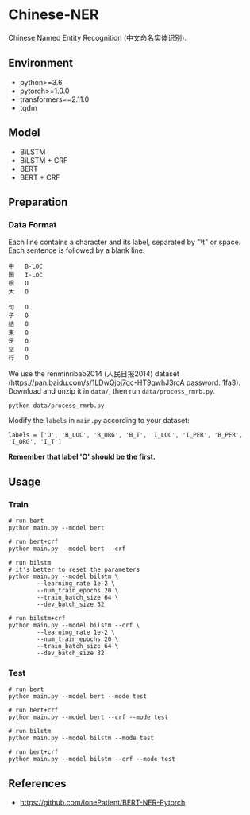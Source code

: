 # Chinese-NER
Chinese Named Entity Recognition (中文命名实体识别).

## Environment

* python>=3.6
* pytorch>=1.0.0
* transformers==2.11.0
* tqdm

## Model

* BiLSTM
* BiLSTM + CRF
* BERT
* BERT + CRF

## Preparation
### Data Format

Each line contains a character and its label, separated by "\t" or space. Each sentence is followed by a blank line.

```
中	B-LOC
国	I-LOC
很	O
大	O

句	O
子	O
结	O
束	O
是	O
空	O
行	O
```

We use the renminribao2014 (人民日报2014) dataset (https://pan.baidu.com/s/1LDwQjoj7qc-HT9qwhJ3rcA password: 1fa3). Download and unzip it in `data/`, then run `data/process_rmrb.py`.
```
python data/process_rmrb.py 
```
Modify the `labels` in `main.py` according to your dataset:
```
labels = ['O', 'B_LOC', 'B_ORG', 'B_T', 'I_LOC', 'I_PER', 'B_PER', 'I_ORG', 'I_T']
```
**Remember that label 'O' should be the first.**

## Usage
### **Train**
```
# run bert
python main.py --model bert

# run bert+crf
python main.py --model bert --crf
```

```
# run bilstm
# it's better to reset the parameters
python main.py --model bilstm \
        --learning_rate 1e-2 \
        --num_train_epochs 20 \
        --train_batch_size 64 \
        --dev_batch_size 32

# run bilstm+crf
python main.py --model bilstm --crf \
        --learning_rate 1e-2 \
        --num_train_epochs 20 \
        --train_batch_size 64 \
        --dev_batch_size 32
```
### **Test**

```
# run bert
python main.py --model bert --mode test

# run bert+crf
python main.py --model bert --crf --mode test

# run bilstm
python main.py --model bilstm --mode test

# run bert+crf
python main.py --model bilstm --crf --mode test
```

## References

* https://github.com/lonePatient/BERT-NER-Pytorch